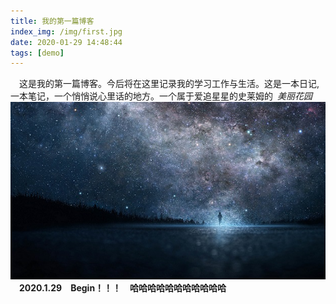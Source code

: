 ```yaml
---
title: 我的第一篇博客
index_img: /img/first.jpg
date: 2020-01-29 14:48:44
tags: [demo]
---
```

&emsp;这是我的第一篇博客。今后将在这里记录我的学习工作与生活。这是一本日记,一本笔记，一个悄悄说心里话的地方。一个属于爱追星星的史莱姆的&ensp;*美丽花园*
![](/img/first2.jpg)
&emsp;**2020.1.29&emsp;Begin！！！&emsp;哈哈哈哈哈哈哈哈哈哈哈**